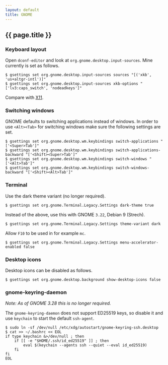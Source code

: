 ```yaml
---
layout: default
title: GNOME
---
```


## {{ page.title }}

### Keyboard layout

Open `dconf-editor` and look at `org.gnome.desktop.input-sources`. Mine
currently is set as follows.

    $ gsettings set org.gnome.desktop.input-sources sources "[('xkb', 'us+altgr-intl')]"
    $ gsettings set org.gnome.desktop.input-sources xkb-options "['lv3:caps_switch', 'nodeadkeys']"

Compare with [X11](/notes/x11/).

### Switching windows

GNOME defaults to switching applications instead of windows. In order to
use `<Alt><Tab>` for switching windows make sure the following settings
are set.

    $ gsettings set org.gnome.desktop.wm.keybindings switch-applications "['<Super>Tab']"
    $ gsettings set org.gnome.desktop.wm.keybindings switch-applications-backward "['<Shift><Super>Tab']"
    $ gsettings set org.gnome.desktop.wm.keybindings switch-windows "['<Alt>Tab']"
    $ gsettings set org.gnome.desktop.wm.keybindings switch-windows-backward "['<Shift><Alt>Tab']"

### Terminal

Use the dark theme variant (no longer required).

    $ gsettings set org.gnome.Terminal.Legacy.Settings dark-theme true

Instead of the above, use this with GNOME `3.22`, Debian 9 (Strech).

    $ gsettings set org.gnome.Terminal.Legacy.Settings theme-variant dark

Allow `F10` to be used in for example `mc`.

    $ gsettings set org.gnome.Terminal.Legacy.Settings menu-accelerator-enabled false

### Desktop icons

Desktop icons can be disabled as follows.

    $ gsettings set org.gnome.desktop.background show-desktop-icons false

### gnome-keyring-daemon

*Note: As of GNOME 3.28 this is no longer required.*

The `gnome-keyring-daemon` does not support ED25519 keys, so disable it and use `keychain` to start the default `ssh-agent`.

    $ sudo ln -sf /dev/null /etc/xdg/autostart/gnome-keyring-ssh.desktop
    $ cat >> ~/.bashrc << EOL
    if type keychain &>/dev/null ; then
        if [[ -e "$HOME/.ssh/id_ed25519" ]] ; then
            eval $(keychain --agents ssh --quiet --eval id_ed25519)
        fi
    fi
    EOL
